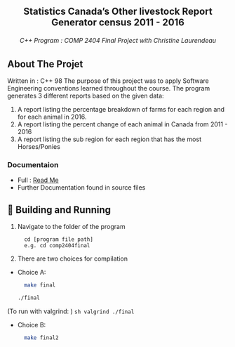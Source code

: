 <div align="center">
  <h2 >  Statistics Canada’s Other livestock Report Generator census 2011 - 2016 </h2>
  <h6> C++ Program :  COMP 2404 Final Project with Christine Laurendeau </h6>
 </div>
<!-- ABOUT THE PROJECT -->

## About The Projet
Written in : C++ 98
The purpose of this project was to apply Software Engineering conventions learned throughout the course. The program generates 3 different reports based on the given data:
   1. A report listing the percentage breakdown of farms for each region and for each animal in 2016.
   2. A report listing the percent change of each animal in Canada from 2011 - 2016
   3. A report listing the sub region for each region that has the most Horses/Ponies


### Documentaion
* Full : <a href="https://github.com/gelicamarie/Statistics-Canada-Livestock-Report-Generator/blob/master/README.txt">Read Me </a>
* Further Documentation found in source files 

## 🚀 Building and Running
1. Navigate to the folder of the program
     ```
       cd [program file path]
       e.g. cd comp2404final
     ```
 2. There are two choices for compilation
  * Choice A:
    ```sh
      make final
     ```
    ```sh
    ./final
     ```
  (To run with valgrind: )
     ```sh
      valgrind ./final
     ```
  * Choice B: 
    ```sh
      make final2
     ```
    
